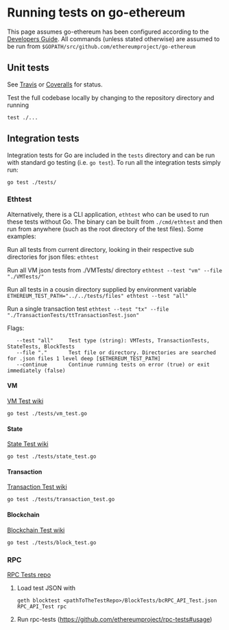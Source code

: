 # Running tests on go-ethereum
This page assumes go-ethereum has been configured according to the [Developers Guide](https://github.com/ethereumproject/go-ethereum/wiki/Developers'-Guide). All commands (unless stated otherwise) are assumed to be run from `$GOPATH/src/github.com/ethereumproject/go-ethereum`

## Unit tests
See [Travis](https://travis-ci.org/ethereum/go-ethereum/builds) or [Coveralls](https://coveralls.io/r/ethereum/go-ethereum) for status.

Test the full codebase locally by changing to the repository directory and running
```
test ./...
```

## Integration tests
Integration tests for Go are included in the `tests` directory and can be run with standard go testing (i.e. `go test`). To run all the integration tests simply run:
```
go test ./tests/
```

### Ethtest
Alternatively, there is a CLI application, `ethtest` who can be used to run these tests without Go. The binary can be built from `./cmd/ethtest` and then run from anywhere (such as the root directory of the test files). Some examples:

Run all tests from current directory, looking in their respective sub directories for json files:
`ethtest`

Run all VM json tests from ./VMTests/ directory
`ethtest --test "vm" --file "./VMTests/"`

Run all tests in a cousin directory supplied by environment variable
`ETHEREUM_TEST_PATH="../../tests/files" ethtest --test "all"`

Run a single transaction test
`ethtest --test "tx" --file "./TransactionTests/ttTransactionTest.json"`

Flags:
```
   --test "all"		Test type (string): VMTests, TransactionTests, StateTests, BlockTests
   --file "."		Test file or directory. Directories are searched for .json files 1 level deep [$ETHEREUM_TEST_PATH]
   --continue		Continue running tests on error (true) or exit immediately (false)
```

#### VM
[VM Test wiki](https://github.com/ethereumproject/tests/wiki/VM-Tests)
```
go test ./tests/vm_test.go
```

#### State
[State Test wiki](https://github.com/ethereumproject/tests/wiki/State-tests)
```
go test ./tests/state_test.go
```

#### Transaction
[Transaction Test wiki](https://github.com/ethereumproject/tests/wiki/Transaction-Tests)
```
go test ./tests/transaction_test.go
```

#### Blockchain
[Blockchain Test wiki](https://github.com/ethereumproject/tests/wiki/Blockchain-Tests-II) 
```
go test ./tests/block_test.go
```

### RPC
[RPC Tests repo](https://github.com/ethereumproject/rpc-tests)

1. Load test JSON with
    ```
    geth blocktest <pathToTheTestRepo>/BlockTests/bcRPC_API_Test.json RPC_API_Test rpc
    ```
2. Run rpc-tests (https://github.com/ethereumproject/rpc-tests#usage)